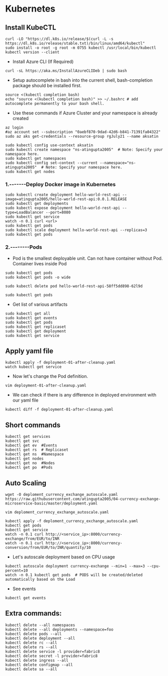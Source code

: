 # Kubernetes

## Install KubeCTL
```
curl -LO "https://dl.k8s.io/release/$(curl -L -s https://dl.k8s.io/release/stable.txt)/bin/linux/amd64/kubectl"
sudo install -o root -g root -m 0755 kubectl /usr/local/bin/kubectl
kubectl version --client
```

- Install Azure CLI (If Required)
```
curl -sL https://aka.ms/InstallAzureCLIDeb | sudo bash
```

- Setup autocomplete in bash into the current shell, bash-completion package should be installed first.
```
source <(kubectl completion bash)
echo "source <(kubectl completion bash)" >> ~/.bashrc # add autocomplete permanently to your bash shell.
```

- Use these commands if Azure Cluster and your namespace is already created
```
az login
#az account set --subscription "0aebf870-9dad-42d6-b841-71391fa04322"
sudo az aks get-credentials --resource-group rgJuly21 --name aksatin
```
```
sudo kubectl config use-context aksatin
sudo kubectl create namespace "ns-atingupta2005"  # Note: Specify your namespace here.
sudo kubectl get namespaces
sudo kubectl config set-context --current --namespace="ns-atingupta2005"  # Note: Specify your namespace here.
sudo kubectl get nodes
```
### 1.-------Deploy Docker image in Kubernetes
```
sudo kubectl create deployment hello-world-rest-api --image=atingupta2005/hello-world-rest-api:0.0.1.RELEASE
sudo kubectl get deployments
sudo kubectl expose deployment hello-world-rest-api --type=LoadBalancer --port=8080
sudo kubectl get service
watch -n 0.1 curl <url>
sudo kubectl get pods
sudo kubectl scale deployment hello-world-rest-api --replicas=3
sudo kubectl get pods
```

### 2.--------Pods
- Pod is the smallest deployable unit. Can not have container without Pod. Container lives inside Pod
```
sudo kubectl get pods
sudo kubectl get pods -o wide
```

```
sudo kubectl delete pod hello-world-rest-api-58ff5dd898-62l9d
```

```
sudo kubectl get pods
```

- Get list of various artifacts
```
sudo kubectl get all
sudo kubectl get events
sudo kubectl get pods
sudo kubectl get replicaset
sudo kubectl get deployment
sudo kubectl get service
```

## Apply yaml file
```
kubectl apply -f deployment-01-after-cleanup.yaml
watch kubectl get service
```

- Now let's change the Pod definition.
```
vim deployment-01-after-cleanup.yaml
```

- We can check if there is any difference in deployed environment with our yaml file
```
kubectl diff -f deployment-01-after-cleanup.yaml
```



## Short commands
```
kubectl get services
kubectl get svc
kubectl get ev  #Events
kubectl get rs  # Replicaset
kubectl get ns  #Namespace
kubectl get nodes
kubectl get no  #Nodes
kubectl get po  #Pods
```

## Auto Scaling
```
wget -O deploment_currency_exchange_autoscale.yaml https://raw.githubusercontent.com/atingupta2005/04-currency-exchange-microservice-basic/master/deployment.yaml
```

```
vim deploment_currency_exchange_autoscale.yaml
```

```
kubectl apply -f deploment_currency_exchange_autoscale.yaml
kubectl get pods
kubectl get service
watch -n 0.1 curl http://<service_ip>:8000/currency-exchange/from/EUR/to/INR
watch -n 0.1 curl http://<service_ip>:8000/currency-conversion/from/EUR/to/INR/quantity/10
```

- Let's autoscale deployment based on CPU usage
```
kubectl autoscale deployment currency-exchange --min=1 --max=3 --cpu-percent=10
watch -n 0.1 kubectl get pods  # PODS will be created/deleted automatically based on the Load
```

- See events
```
kubectl get events
```

## Extra commands:
```
kubectl delete --all namespaces
kubectl delete --all deployments --namespace=foo
kubectl delete pods --all
kubectl delete deployment --all
kubectl delete rc --all
kubectl delete rs --all
kubectl delete service -l provider=fabric8
kubectl delete secret -l provider=fabric8
kubectl delete ingress --all
kubectl delete configmap --all
kubectl delete sa --all
```
